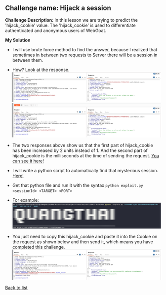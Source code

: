 ## Challenge name: Hijack a session

**Challenge Description:**
In this lesson we are trying to predict the 'hijack_cookie' value. The 'hijack_cookie' is used to differentiate authenticated and anonymous users of WebGoat.

**My Solution**
- I will use brute force method to find the answer, because I realized that sometimes in between two requests to Server there will be a session in between them.
- How? Look at the response.
![img](chall-attached/img-1.png)
![img](chall-attached/img-2.png)
- The two responses above show us that the first part of hijack_cookie has been increased by 2 units instead of 1. And the second part of hijack_cookie is the milliseconds at the time of sending the request. [You can see it here!](https://currentmillis.com/)
- I will write a python script to automatically find that mysterious session. [Here!](chall-attached/exploit.py)
- Get that python file and run it with the syntax 
  `python exploit.py <sessionId> <TARGET> <PORT>`

- For example:
![img](chall-attached/img-3.png)
- You just need to copy this hijack_cookie and paste it into the Cookie on the request as shown below and then send it, which means you have completed this challenge.
![img](chall-attached/img-4.png)

[Back to list](/README.md)